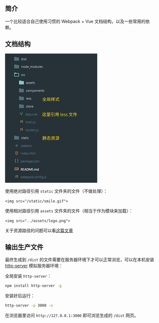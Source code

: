 
## 简介

一个比较适合自己使用习惯的 Webpack + Vue 文档结构，以及一些常用的依赖。

## 文档结构

![](tree.jpg)

使用绝对路径引用 `static` 文件夹的文件（不做处理）：

`<img src="/static/smile.gif">`

使用相对路径引用 `assets` 文件夹的文件（相当于作为模块来加载）：

`<img src="../assets/logo.png">`

关于资源路径的问题可以看[这篇文章](http://blog.csdn.net/fungleo/article/details/77799057)

## 输出生产文件

最终生成到 `/dist` 的文件需要在服务器环境下才可以正常浏览，可以在本机安装 [http-server](https://www.npmjs.com/package/http-server) 模拟服务器环境：

全局安装 `http-server`：

```bash
npm install http-server -g
```

安装好后运行：

```bash
http-server -p 3000 -o
```

在浏览器里访问 `http://127.0.0.1:3000` 即可浏览生成的 `/dist` 网页。